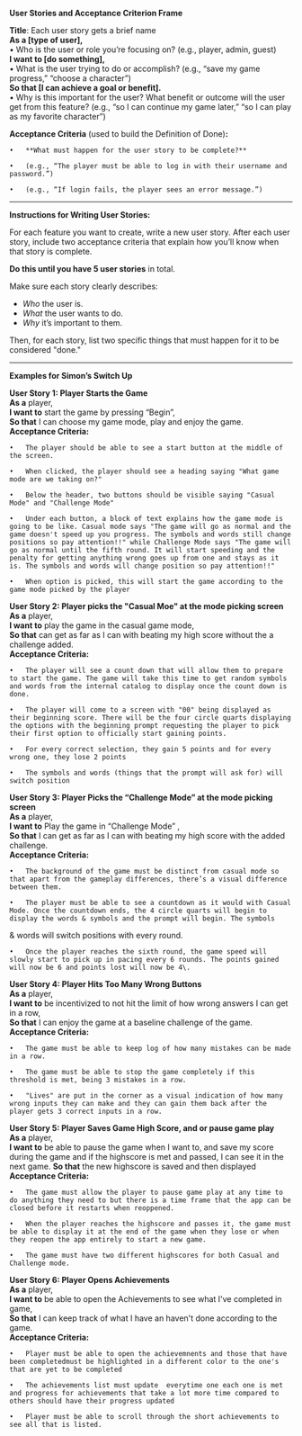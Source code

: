 **User Stories and Acceptance Criterion Frame**

**Title**: Each user story gets a brief name   
**As a \[type of user\],**  
	•	Who is the user or role you’re focusing on? (e.g., player, admin, guest)  
**I want to \[do something\],**  
	•	What is the user trying to do or accomplish? (e.g., “save my game progress,” “choose a character”)  
**So that \[I can achieve a goal or benefit\].**  
	•	Why is this important for the user? What benefit or outcome will the user get from this feature? (e.g., “so I can continue my game later,” “so I can play as my favorite character”)

**Acceptance Criteria** (used to build the Definition of Done)**:**

	•	**What must happen for the user story to be complete?**

	•	(e.g., “The player must be able to log in with their username and password.”)

	•	(e.g., “If login fails, the player sees an error message.”)

---

**Instructions for Writing User Stories:**

For each feature you want to create, write a new user story. After each user story, include two acceptance criteria that explain how you’ll know when that story is complete.

**Do this until you have 5 user stories** in total.

Make sure each story clearly describes:

* *Who* the user is.  
* *What* the user wants to do.  
* *Why* it’s important to them.

Then, for each story, list two specific things that must happen for it to be considered "done."

---

**Examples for Simon’s Switch Up** 

**User Story 1: Player Starts the Game**  
**As a** player,  
**I want to** start the game by pressing “Begin”,  
**So that** I can choose my game mode, play and enjoy the game.  
**Acceptance Criteria:**

	•	The player should be able to see a start button at the middle of the screen.

	•	When clicked, the player should see a heading saying "What game mode are we taking on?"

	•	Below the header, two buttons should be visible saying "Casual Mode" and "Challenge Mode"

	•	Under each button, a block of text explains how the game mode is going to be like. Casual mode says "The game will go as normal and the game doesn't speed up you progress. The symbols and words still change positions so pay attention!!" while Challenge Mode says "The game will go as normal until the fifth round. It will start speeding and the penalty for getting anything wrong goes up from one and stays as it is. The symbols and words will change position so pay attention!!"

	•	When option is picked, this will start the game according to the game mode picked by the player

**User Story 2: Player picks the "Casual Moe" at the mode picking screen**  
**As a** player,  
**I want to** play the game in the casual game mode,  
**So that**  can get as far as I can with beating my high score without the a challenge added.  
**Acceptance Criteria:**

	•	The player will see a count down that will allow them to prepare to start the game. The game will take this time to get random symbols and words from the internal catalog to display once the count down is done.

	•	The player will come to a screen with "00" being displayed as their beginning score. There will be the four circle quarts displaying the options with the beginning prompt requesting the player to pick their first option to officially start gaining points.

	•	For every correct selection, they gain 5 points and for every wrong one, they lose 2 points

	•	The symbols and words (things that the prompt will ask for) will switch position

**User Story 3: Player Picks  the “Challenge Mode” at the mode picking screen**  
**As a** player,  
**I want to** Play the game in “Challenge Mode” ,  
**So that** I can get as far as I can with beating my high score with the added challenge.  
**Acceptance Criteria:**

	•	The background of the game must be distinct from casual mode so that apart from the gameplay differences, there’s a visual difference between them.	

	•	The player must be able to see a countdown as it would with Casual Mode. Once the countdown ends, the 4 circle quarts will begin to display the words & symbols and the prompt will begin. The symbols 

& words will switch positions with every round.

	•	Once the player reaches the sixth round, the game speed will slowly start to pick up in pacing every 6 rounds. The points gained will now be 6 and points lost will now be 4\.

**User Story 4: Player Hits Too Many Wrong Buttons**  
**As a** player,  
**I want to** be incentivized to not hit the limit of how wrong answers I can get in a row,  
**So that** I can enjoy the game at a baseline challenge of the game.  
**Acceptance Criteria:**

	•	The game must be able to keep log of how many mistakes can be made in a row.

	•	The game must be able to stop the game completely if this threshold is met, being 3 mistakes in a row.

	•	"Lives" are put in the corner as a visual indication of how many wrong inputs they can make and they can gain them back after the player gets 3 correct inputs in a row.

**User Story 5: Player Saves Game High Score, and or pause game play**  
**As a** player,  
**I want to** be able to pause the game when I want to, and save my score during the game and if the highscore is met and passed, I can see it in the next game.
**So that**  the new highscore is saved and then displayed
**Acceptance Criteria:**

	•	The game must allow the player to pause game play at any time to do anything they need to but there is a time frame that the app can be closed before it restarts when reoppened.

	•	When the player reaches the highscore and passes it, the game must be able to display it at the end of the game when they lose or when they reopen the app entirely to start a new game.

	•	The game must have two different highscores for both Casual and Challenge mode.

**User Story 6: Player Opens Achievements**  
**As a** player,  
**I want to** be able to open the Achievements to see what I've completed in game,  
**So that** I can keep track of what I have an haven't done according to the game.  
**Acceptance Criteria:**

	•	Player must be able to open the achievemnents and those that have been completedmust be highlighted in a different color to the one's that are yet to be completed

	•	The achievements list must update  everytime one each one is met and progress for achievements that take a lot more time compared to others should have their progress updated

	•	Player must be able to scroll through the short achievements to see all that is listed.
